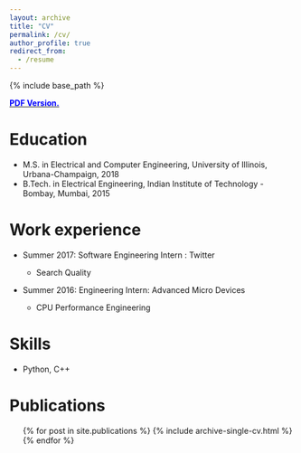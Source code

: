 ```yaml
---
layout: archive
title: "CV"
permalink: /cv/
author_profile: true
redirect_from:
  - /resume
---
```


{% include base_path %}

[<span style="color:blue">**PDF Version.**</span>](https://ishansd.github.io/files/resume.pdf)

Education
======
* M.S. in Electrical and Computer Engineering, University of Illinois, Urbana-Champaign, 2018
* B.Tech. in Electrical Engineering, Indian Institute of Technology - Bombay, Mumbai, 2015


Work experience
======
* Summer 2017: Software Engineering Intern : Twitter
  * Search Quality

* Summer 2016: Engineering Intern: Advanced Micro Devices
  * CPU Performance Engineering
  
Skills
======
* Python, C++

Publications
======
  <ul>{% for post in site.publications %}
    {% include archive-single-cv.html %}
  {% endfor %}</ul>
  

